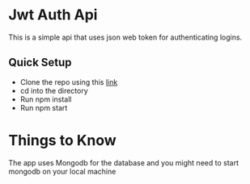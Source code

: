 # Jwt Auth Api

This is a simple api that uses json web token for authenticating logins.

## Quick Setup

* Clone the repo using this [link](https://github.com/SomtochiAma/jwt-auth-api.git)
* cd into the directory
* Run npm install
* Run npm start

# Things to Know

The app uses Mongodb for the database and you might need to start mongodb on your local machine



